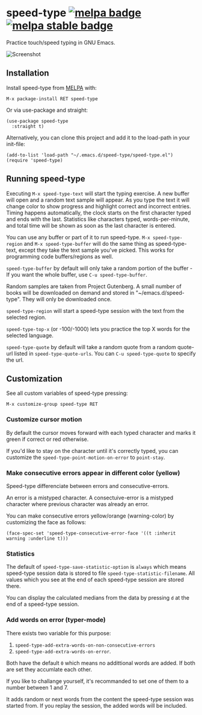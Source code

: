# speed-type [![melpa badge][melpa-badge]][melpa-link] [![melpa stable badge][melpa-stable-badge]][melpa-stable-link]

Practice touch/speed typing in GNU Emacs.

![Screenshot](https://raw.github.com/dakra/speed-type/master/speed-type-screen-shot.png)

## Installation

Install speed-type from [MELPA](melpa.org) with:

```
M-x package-install RET speed-type
```

Or via use-package and straight:
```emacs-lisp
(use-package speed-type
  :straight t)
```

Alternatively, you can clone this project and add it to the load-path
in your init-file:
```emacs-lisp
(add-to-list 'load-path "~/.emacs.d/speed-type/speed-type.el")
(require 'speed-type)
```

## Running speed-type

Executing `M-x speed-type-text` will start the typing exercise. A new buffer will
open and a random text sample will appear. As you type the text it will change
color to show progress and highlight correct and incorrect entries. Timing
happens automatically, the clock starts on the first character typed and ends
with the last. Statistics like characters typed, words-per-minute, and total
time will be shown as soon as the last character is entered.

You can use any buffer or part of it to run speed-type. `M-x speed-type-region`
and `M-x speed-type-buffer` will do the same thing as speed-type-text, except they
take the text sample you've picked.
This works for programming code buffers/regions as well.

`speed-type-buffer` by default will only take a random portion of the buffer - If
you want the whole buffer, use `C-u speed-type-buffer`.

Random samples are taken from Project Gutenberg. A small number of books will be
downloaded on demand and stored in "~/emacs.d/speed-type". They will only be
downloaded once.

`speed-type-region` will start a speed-type session with the text from
the selected region.

`speed-type-top-x` (or -100/-1000) lets you practice the top X words
for the selected language.

`speed-type-quote` by default will take a random quote from a random quote-url listed in `speed-type-quote-urls`. You can `C-u speed-type-quote` to specify the url.

## Customization

See all custom variables of speed-type pressing:
```
M-x customize-group speed-type RET
```

### Customize cursor motion

By default the cursor moves forward with each typed character and
marks it green if correct or red otherwise.

If you'd like to stay on the character until it's correctly typed, you
can customize the `speed-type-point-motion-on-error` to
`point-stay`.

### Make consecutive errors appear in different color (yellow)

Speed-type differenciate between errors and consecutive-errors.

An error is a mistyped character. A consectuive-error is a mistyped
character where previous character was already an error.

You can make consecutive errors yellow/orange (warning-color) by customizing the face as follows:
```emacs-lisp
(face-spec-set 'speed-type-consecutive-error-face '((t :inherit warning :underline t)))
```

### Statistics

The default of `speed-type-save-statistic-option` is `always` which
means speed-type session data is stored to file
`speed-type-statistic-filename`. All values which you see at the end
of each speed-type session are stored there.

You can display the calculated medians from the data by pressing `d`
at the end of a speed-type session.

### Add words on error (typer-mode)

There exists two variable for this purpose:
1. `speed-type-add-extra-words-on-non-consecutive-errors`
2. `speed-type-add-extra-words-on-error`.

Both have the default `0` which means no addittional words are added.
If both are set they accumlate each other.

If you like to challange yourself, it's recommanded to set one of them
to a number between 1 and 7.

It adds random or next words from the content the speed-type session
was started from. If you replay the session, the added words will be
included.

[melpa-link]: https://melpa.org/#/speed-type
[melpa-stable-link]: https://stable.melpa.org/#/speed-type
[melpa-badge]: https://melpa.org/packages/speed-type-badge.svg
[melpa-stable-badge]: https://stable.melpa.org/packages/speed-type-badge.svg
